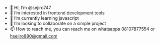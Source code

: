 - 👋 Hi, I’m @sejiro747
- 👀 I’m interested in frontend development tools
- 🌱 I’m currently learning javascript
- 💞️ I’m looking to collaborate on a simple project
- 📫 How to reach me, you can reach me on whatsapps 08107877554 or hsejiro890@gmail.com

<!---
sejiro747/sejiro747 is a ✨ special ✨ repository because its `README.md` (this file) appears on your GitHub profile.
You can click the Preview link to take a look at your changes.
--->
